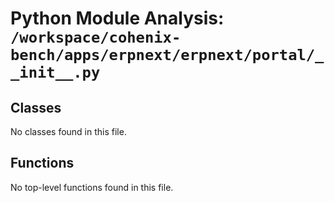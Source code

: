 # Python Module Analysis: `/workspace/cohenix-bench/apps/erpnext/erpnext/portal/__init__.py`

## Classes

No classes found in this file.


## Functions

No top-level functions found in this file.
